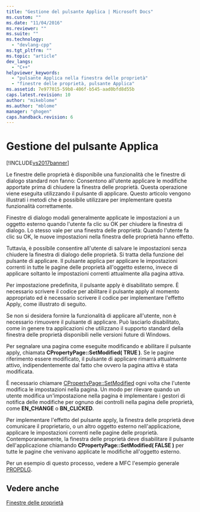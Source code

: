 ```yaml
---
title: "Gestione del pulsante Applica | Microsoft Docs"
ms.custom: ""
ms.date: "11/04/2016"
ms.reviewer: ""
ms.suite: ""
ms.technology: 
  - "devlang-cpp"
ms.tgt_pltfrm: ""
ms.topic: "article"
dev_langs: 
  - "C++"
helpviewer_keywords: 
  - "pulsante Applica nella finestra delle proprietà"
  - "finestre delle proprietà, pulsante Applica"
ms.assetid: 7e977015-59b8-406f-b545-aad0bfd8d55b
caps.latest.revision: 10
author: "mikeblome"
ms.author: "mblome"
manager: "ghogen"
caps.handback.revision: 6
---
```

# Gestione del pulsante Applica
[!INCLUDE[vs2017banner](../assembler/inline/includes/vs2017banner.md)]

Le finestre delle proprietà è disponibile una funzionalità che le finestre di dialogo standard non fanno: Consentono all'utente applicare le modifiche apportate prima di chiudere la finestra delle proprietà.  Questa operazione viene eseguita utilizzando il pulsante di applicare.  Questo articolo vengono illustrati i metodi che è possibile utilizzare per implementare questa funzionalità correttamente.  
  
 Finestre di dialogo modali generalmente applicate le impostazioni a un oggetto esterno quando l'utente fa clic su OK per chiudere la finestra di dialogo.  Lo stesso vale per una finestra delle proprietà: Quando l'utente fa clic su OK, le nuove impostazioni nella finestra delle proprietà hanno effetto.  
  
 Tuttavia, è possibile consentire all'utente di salvare le impostazioni senza chiudere la finestra di dialogo delle proprietà.  Si tratta della funzione del pulsante di applicare.  Il pulsante applica per applicare le impostazioni correnti in tutte le pagine delle proprietà all'oggetto esterno, invece di applicare soltanto le impostazioni correnti attualmente alla pagina attiva.  
  
 Per impostazione predefinita, il pulsante apply è disabilitato sempre.  È necessario scrivere il codice per abilitare il pulsante apply al momento appropriato ed è necessario scrivere il codice per implementare l'effetto Apply, come illustrato di seguito.  
  
 Se non si desidera fornire la funzionalità di applicare all'utente, non è necessario rimuovere il pulsante di applicare.  Può lasciarlo disabilitato, come in genere tra applicazioni che utilizzano il supporto standard della finestra delle proprietà disponibili nelle versioni future di Windows.  
  
 Per segnalare una pagina come eseguite modificando e abilitare il pulsante apply, chiamata **CPropertyPage::SetModified\( TRUE \)**.  Se le pagine riferimento essere modificato, il pulsante di applicare rimarrà attualmente attivo, indipendentemente dal fatto che ovvero la pagina attiva è stata modificata.  
  
 È necessario chiamare [CPropertyPage::SetModified](../Topic/CPropertyPage::SetModified.md) ogni volta che l'utente modifica le impostazioni nella pagina.  Un modo per rilevare quando un utente modifica un'impostazione nella pagina è implementare i gestori di notifica delle modifiche per ognuno dei controlli nella pagina delle proprietà, come **EN\_CHANGE** o **BN\_CLICKED**.  
  
 Per implementare l'effetto del pulsante apply, la finestra delle proprietà deve comunicare il proprietario, o un altro oggetto esterno nell'applicazione, applicare le impostazioni correnti nelle pagine delle proprietà.  Contemporaneamente, la finestra delle proprietà deve disabilitare il pulsante dell'applicazione chiamando **CPropertyPage::SetModified\( FALSE \)** per tutte le pagine che venivano applicate le modifiche all'oggetto esterno.  
  
 Per un esempio di questo processo, vedere a MFC l'esempio generale [PROPDLG](../top/visual-cpp-samples.md).  
  
## Vedere anche  
 [Finestre delle proprietà](../mfc/property-sheets-mfc.md)